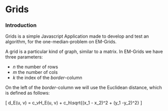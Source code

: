 # Grids

### Introduction

Grids is a simple Javascript Application made to develop and test an algorithm, for the one-median-problem on EM-Grids.

A grid is a particular kind of graph, similar to a matrix. In EM-Grids we have three parameters:

- $n$ the number of rows
- $m$ the number of cols
- $k$ the index of the *border*-column

On the left of the *border*-column we will use the Euclidean distance, which is defined as follows:

\[
d_E(u, v) = c_vH_E(u, v) + c_h\sqrt{(x_1 - x_2)^2 +  (y_1 -y_2)^2}
\]
